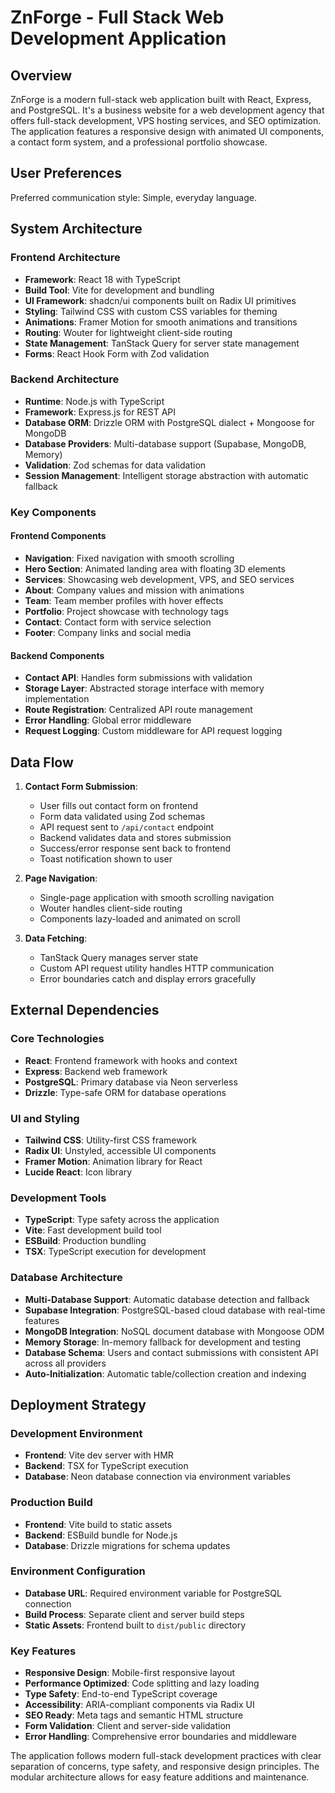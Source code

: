 # ZnForge - Full Stack Web Development Application

## Overview

ZnForge is a modern full-stack web application built with React, Express, and PostgreSQL. It's a business website for a web development agency that offers full-stack development, VPS hosting services, and SEO optimization. The application features a responsive design with animated UI components, a contact form system, and a professional portfolio showcase.

## User Preferences

Preferred communication style: Simple, everyday language.

## System Architecture

### Frontend Architecture
- **Framework**: React 18 with TypeScript
- **Build Tool**: Vite for development and bundling
- **UI Framework**: shadcn/ui components built on Radix UI primitives
- **Styling**: Tailwind CSS with custom CSS variables for theming
- **Animations**: Framer Motion for smooth animations and transitions
- **Routing**: Wouter for lightweight client-side routing
- **State Management**: TanStack Query for server state management
- **Forms**: React Hook Form with Zod validation

### Backend Architecture
- **Runtime**: Node.js with TypeScript
- **Framework**: Express.js for REST API
- **Database ORM**: Drizzle ORM with PostgreSQL dialect + Mongoose for MongoDB
- **Database Providers**: Multi-database support (Supabase, MongoDB, Memory)
- **Validation**: Zod schemas for data validation
- **Session Management**: Intelligent storage abstraction with automatic fallback

### Key Components

#### Frontend Components
- **Navigation**: Fixed navigation with smooth scrolling
- **Hero Section**: Animated landing area with floating 3D elements
- **Services**: Showcasing web development, VPS, and SEO services
- **About**: Company values and mission with animations
- **Team**: Team member profiles with hover effects
- **Portfolio**: Project showcase with technology tags
- **Contact**: Contact form with service selection
- **Footer**: Company links and social media

#### Backend Components
- **Contact API**: Handles form submissions with validation
- **Storage Layer**: Abstracted storage interface with memory implementation
- **Route Registration**: Centralized API route management
- **Error Handling**: Global error middleware
- **Request Logging**: Custom middleware for API request logging

## Data Flow

1. **Contact Form Submission**:
   - User fills out contact form on frontend
   - Form data validated using Zod schemas
   - API request sent to `/api/contact` endpoint
   - Backend validates data and stores submission
   - Success/error response sent back to frontend
   - Toast notification shown to user

2. **Page Navigation**:
   - Single-page application with smooth scrolling navigation
   - Wouter handles client-side routing
   - Components lazy-loaded and animated on scroll

3. **Data Fetching**:
   - TanStack Query manages server state
   - Custom API request utility handles HTTP communication
   - Error boundaries catch and display errors gracefully

## External Dependencies

### Core Technologies
- **React**: Frontend framework with hooks and context
- **Express**: Backend web framework
- **PostgreSQL**: Primary database via Neon serverless
- **Drizzle**: Type-safe ORM for database operations

### UI and Styling
- **Tailwind CSS**: Utility-first CSS framework
- **Radix UI**: Unstyled, accessible UI components
- **Framer Motion**: Animation library for React
- **Lucide React**: Icon library

### Development Tools
- **TypeScript**: Type safety across the application
- **Vite**: Fast development build tool
- **ESBuild**: Production bundling
- **TSX**: TypeScript execution for development

### Database Architecture
- **Multi-Database Support**: Automatic database detection and fallback
- **Supabase Integration**: PostgreSQL-based cloud database with real-time features
- **MongoDB Integration**: NoSQL document database with Mongoose ODM
- **Memory Storage**: In-memory fallback for development and testing
- **Database Schema**: Users and contact submissions with consistent API across all providers
- **Auto-Initialization**: Automatic table/collection creation and indexing

## Deployment Strategy

### Development Environment
- **Frontend**: Vite dev server with HMR
- **Backend**: TSX for TypeScript execution
- **Database**: Neon database connection via environment variables

### Production Build
- **Frontend**: Vite build to static assets
- **Backend**: ESBuild bundle for Node.js
- **Database**: Drizzle migrations for schema updates

### Environment Configuration
- **Database URL**: Required environment variable for PostgreSQL connection
- **Build Process**: Separate client and server build steps
- **Static Assets**: Frontend built to `dist/public` directory

### Key Features
- **Responsive Design**: Mobile-first responsive layout
- **Performance Optimized**: Code splitting and lazy loading
- **Type Safety**: End-to-end TypeScript coverage
- **Accessibility**: ARIA-compliant components via Radix UI
- **SEO Ready**: Meta tags and semantic HTML structure
- **Form Validation**: Client and server-side validation
- **Error Handling**: Comprehensive error boundaries and middleware

The application follows modern full-stack development practices with clear separation of concerns, type safety, and responsive design principles. The modular architecture allows for easy feature additions and maintenance.